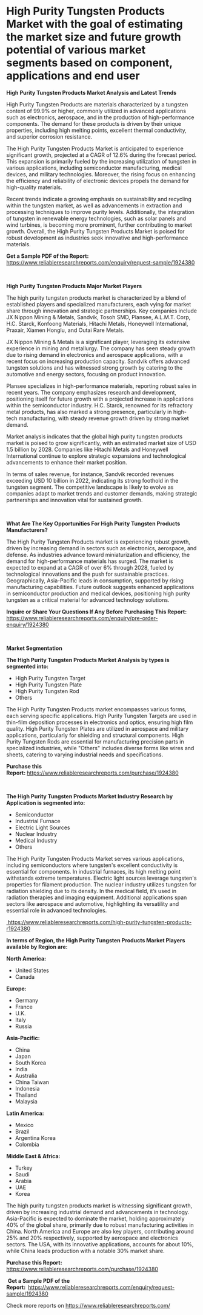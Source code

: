 <p><h1>High Purity Tungsten Products Market with the goal of estimating the market size and future growth potential of various market segments based on component, applications and end user</h1></p><p><strong>High Purity Tungsten Products Market Analysis and Latest Trends</strong></p>
<p><p>High Purity Tungsten Products are materials characterized by a tungsten content of 99.9% or higher, commonly utilized in advanced applications such as electronics, aerospace, and in the production of high-performance components. The demand for these products is driven by their unique properties, including high melting points, excellent thermal conductivity, and superior corrosion resistance.</p><p>The High Purity Tungsten Products Market is anticipated to experience significant growth, projected at a CAGR of 12.6% during the forecast period. This expansion is primarily fueled by the increasing utilization of tungsten in various applications, including semiconductor manufacturing, medical devices, and military technologies. Moreover, the rising focus on enhancing the efficiency and reliability of electronic devices propels the demand for high-quality materials.</p><p>Recent trends indicate a growing emphasis on sustainability and recycling within the tungsten market, as well as advancements in extraction and processing techniques to improve purity levels. Additionally, the integration of tungsten in renewable energy technologies, such as solar panels and wind turbines, is becoming more prominent, further contributing to market growth. Overall, the High Purity Tungsten Products Market is poised for robust development as industries seek innovative and high-performance materials.</p></p>
<p><strong>Get a Sample PDF of the Report:&nbsp;</strong> <a href="https://www.reliableresearchreports.com/enquiry/request-sample/1924380?utm_campaign=2960&utm_medium=2&utm_source=Github&utm_content=ia&utm_term=28032025&utm_id=high-purity-tungsten-products">https://www.reliableresearchreports.com/enquiry/request-sample/1924380</a></p>
<p>&nbsp;</p>
<p><strong>High Purity Tungsten Products Major Market Players</strong></p>
<p><p>The high purity tungsten products market is characterized by a blend of established players and specialized manufacturers, each vying for market share through innovation and strategic partnerships. Key companies include JX Nippon Mining & Metals, Sandvik, Tosoh SMD, Plansee, A.L.M.T. Corp, H.C. Starck, Konfoong Materials, Hitachi Metals, Honeywell International, Praxair, Xiamen Honglu, and Outai Rare Metals.</p><p>JX Nippon Mining & Metals is a significant player, leveraging its extensive experience in mining and metallurgy. The company has seen steady growth due to rising demand in electronics and aerospace applications, with a recent focus on increasing production capacity. Sandvik offers advanced tungsten solutions and has witnessed strong growth by catering to the automotive and energy sectors, focusing on product innovation.</p><p>Plansee specializes in high-performance materials, reporting robust sales in recent years. The company emphasizes research and development, positioning itself for future growth with a projected increase in applications within the semiconductor industry. H.C. Starck, renowned for its refractory metal products, has also marked a strong presence, particularly in high-tech manufacturing, with steady revenue growth driven by strong market demand.</p><p>Market analysis indicates that the global high purity tungsten products market is poised to grow significantly, with an estimated market size of USD 1.5 billion by 2028. Companies like Hitachi Metals and Honeywell International continue to explore strategic expansions and technological advancements to enhance their market position.</p><p>In terms of sales revenue, for instance, Sandvik recorded revenues exceeding USD 10 billion in 2022, indicating its strong foothold in the tungsten segment. The competitive landscape is likely to evolve as companies adapt to market trends and customer demands, making strategic partnerships and innovation vital for sustained growth.</p></p>
<p>&nbsp;</p>
<p><strong>What Are The Key Opportunities For High Purity Tungsten Products Manufacturers?</strong></p>
<p><p>The High Purity Tungsten Products market is experiencing robust growth, driven by increasing demand in sectors such as electronics, aerospace, and defense. As industries advance toward miniaturization and efficiency, the demand for high-performance materials has surged. The market is expected to expand at a CAGR of over 6% through 2028, fueled by technological innovations and the push for sustainable practices. Geographically, Asia-Pacific leads in consumption, supported by rising manufacturing capabilities. Future outlook suggests enhanced applications in semiconductor production and medical devices, positioning high purity tungsten as a critical material for advanced technology solutions.</p></p>
<p><strong>Inquire or Share Your Questions If Any Before Purchasing This Report:</strong> <a href="https://www.reliableresearchreports.com/enquiry/pre-order-enquiry/1924380?utm_campaign=2960&utm_medium=2&utm_source=Github&utm_content=ia&utm_term=28032025&utm_id=high-purity-tungsten-products">https://www.reliableresearchreports.com/enquiry/pre-order-enquiry/1924380</a></p>
<p>&nbsp;</p>
<p><strong>Market Segmentation</strong></p>
<p><strong>The High Purity Tungsten Products Market Analysis by types is segmented into:</strong></p>
<p><ul><li>High Purity Tungsten Target</li><li>High Purity Tungsten Plate</li><li>High Purity Tungsten Rod</li><li>Others</li></ul></p>
<p><p>The High Purity Tungsten Products market encompasses various forms, each serving specific applications. High Purity Tungsten Targets are used in thin-film deposition processes in electronics and optics, ensuring high film quality. High Purity Tungsten Plates are utilized in aerospace and military applications, particularly for shielding and structural components. High Purity Tungsten Rods are essential for manufacturing precision parts in specialized industries, while "Others" includes diverse forms like wires and sheets, catering to varying industrial needs and specifications.</p></p>
<p><strong>Purchase this Report:&nbsp;</strong><a href="https://www.reliableresearchreports.com/purchase/1924380?utm_campaign=2960&utm_medium=2&utm_source=Github&utm_content=ia&utm_term=28032025&utm_id=high-purity-tungsten-products">https://www.reliableresearchreports.com/purchase/1924380</a></p>
<p>&nbsp;</p>
<p><strong>The High Purity Tungsten Products Market Industry Research by Application is segmented into:</strong></p>
<p><ul><li>Semiconductor</li><li>Industrial Furnace</li><li>Electric Light Sources</li><li>Nuclear Industry</li><li>Medical Industry</li><li>Others</li></ul></p>
<p><p>The High Purity Tungsten Products Market serves various applications, including semiconductors where tungsten's excellent conductivity is essential for components. In industrial furnaces, its high melting point withstands extreme temperatures. Electric light sources leverage tungsten's properties for filament production. The nuclear industry utilizes tungsten for radiation shielding due to its density. In the medical field, it’s used in radiation therapies and imaging equipment. Additional applications span sectors like aerospace and automotive, highlighting its versatility and essential role in advanced technologies.</p></p>
<p><a href="https://www.reliableresearchreports.com/high-purity-tungsten-products-r1924380?utm_campaign=2960&utm_medium=2&utm_source=Github&utm_content=ia&utm_term=28032025&utm_id=high-purity-tungsten-products">&nbsp;https://www.reliableresearchreports.com/high-purity-tungsten-products-r1924380</a></p>
<p><strong>In terms of Region, the High Purity Tungsten Products Market Players available by Region are:</strong></p>
<p>
    <p> <strong> North America: </strong>
        <ul>
            <li>United States</li>
            <li>Canada</li>
        </ul>
        </p> 
    <p> <strong> Europe: </strong>
        <ul>
            <li>Germany</li>
            <li>France</li>
            <li>U.K.</li>
            <li>Italy</li>
            <li>Russia</li>
        </ul>
        </p> 
    <p> <strong> Asia-Pacific: </strong>
        <ul>
            <li>China</li>
            <li>Japan</li>
            <li>South Korea</li>
            <li>India</li>
            <li>Australia</li>
            <li>China Taiwan</li>
            <li>Indonesia</li>
            <li>Thailand</li>
            <li>Malaysia</li>
        </ul>
        </p> 
    <p> <strong> Latin America: </strong>
        <ul>
            <li>Mexico</li>
            <li>Brazil</li>
            <li>Argentina Korea</li>
            <li>Colombia</li>
        </ul>
        </p> 
    <p> <strong> Middle East & Africa: </strong>
        <ul>
            <li>Turkey</li>
            <li>Saudi</li>
            <li>Arabia</li>
            <li>UAE</li>
            <li>Korea</li>
        </ul>
    </p>
    </p>
<p><p>The high purity tungsten products market is witnessing significant growth, driven by increasing industrial demand and advancements in technology. Asia-Pacific is expected to dominate the market, holding approximately 40% of the global share, primarily due to robust manufacturing activities in China. North America and Europe are also key players, contributing around 25% and 20% respectively, supported by aerospace and electronics sectors. The USA, with its innovative applications, accounts for about 10%, while China leads production with a notable 30% market share.</p></p>
<p><strong>Purchase this Report: </strong><a href="https://www.reliableresearchreports.com/purchase/1924380?utm_campaign=2960&utm_medium=2&utm_source=Github&utm_content=ia&utm_term=28032025&utm_id=high-purity-tungsten-products">https://www.reliableresearchreports.com/purchase/1924380</a></p>
<p>&nbsp;<strong>Get a Sample PDF of the Report:&nbsp;&nbsp;</strong><a href="https://www.reliableresearchreports.com/enquiry/request-sample/1924380?utm_campaign=2960&utm_medium=2&utm_source=Github&utm_content=ia&utm_term=28032025&utm_id=high-purity-tungsten-products">https://www.reliableresearchreports.com/enquiry/request-sample/1924380</a></p>
<p><strong></strong></p>
<p>Check more reports on <a href="https://www.reliableresearchreports.com/?utm_campaign=2960&utm_medium=2&utm_source=Github&utm_content=ia&utm_term=28032025&utm_id=high-purity-tungsten-products">https://www.reliableresearchreports.com/</a></p>